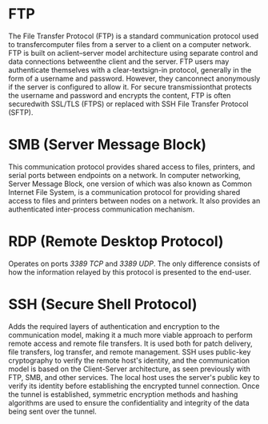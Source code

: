 # FTP
The File Transfer Protocol (FTP) is a standard communication protocol used to transfercomputer files from a server to a client on a computer network. FTP is built on aclient–server model architecture using separate control and data connections betweenthe client and the server. FTP users may authenticate themselves with a clear-textsign-in protocol, generally in the form of a username and password. However, they canconnect anonymously if the server is configured to allow it. For secure transmissionthat protects the username and password and encrypts the content, FTP is often securedwith SSL/TLS (FTPS) or replaced with SSH File Transfer Protocol (SFTP).

# SMB (Server Message Block)
This communication protocol provides shared access to files, printers, and serial ports between endpoints on a network.
In computer networking, Server Message Block, one version of which was also known as Common Internet File System, is a communication protocol for providing shared access to files and printers between nodes on a network. It also provides an authenticated inter-process communication mechanism.

# RDP (Remote Desktop Protocol)
Operates on ports *3389 TCP* and *3389 UDP*. The only difference consists of how the information relayed by this protocol is presented to the end-user.

# SSH (Secure Shell Protocol)
Adds the required layers of authentication and encryption to the communication model, making it a much more viable approach to perform remote access and remote file transfers. It is used both for patch delivery, file transfers, log transfer, and remote management.
SSH uses public-key cryptography to verify the remote host's identity, and the communication model is based on the Client-Server architecture, as seen previously with FTP, SMB, and other services. The local host uses the server's public key to verify its identity before establishing the encrypted tunnel connection. Once the tunnel is established, symmetric encryption methods and hashing algorithms are used to ensure the confidentiality and integrity of the data being sent over the tunnel.